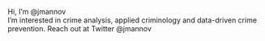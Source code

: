 Hi, I’m @jmannov<br>
I’m interested in crime analysis, applied criminology and data-driven crime prevention. Reach out at Twitter @jmannov
<!---
jmannov/jmannov is a ✨ special ✨ repository because its `README.md` (this file) appears on your GitHub profile.
You can click the Preview link to take a look at your changes.
--->
